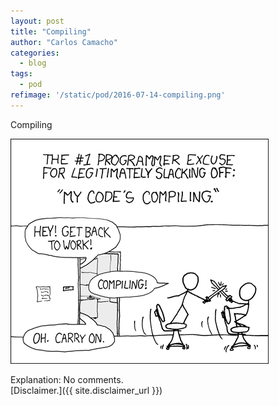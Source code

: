 ```yaml
---
layout: post
title: "Compiling"
author: "Carlos Camacho"
categories:
  - blog
tags:
  - pod
refimage: '/static/pod/2016-07-14-compiling.png'
---
```

Compiling

![](/static/pod/2016-07-14-compiling.png)

Explanation: No comments.
<br/>[Disclaimer.]({{ site.disclaimer_url }})
